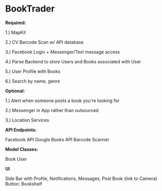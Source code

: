 # BookTrader

**Required:**

1.) MapKit 

2.) CV Barcode Scan w/ API database

3.) Facebook Login + Messenger/Text message access

4.) Parse Backend to store Users and Books associated with User

5.) User Profile with Books 

6.) Search by name, genre


**Optional:**

1.) Alert when someone posts a book you're looking for

2.) Messenger in App rather than outsourced

3.) Location Services 

**API Endpoints:**

Facebook API
Google Books API
Barcode Scanner

**Model Classes:**

Book
User



**UI**

Side Bar with Profile, Notifications, Messages, Post Book (link to Camera)
Button: Bookshelf





